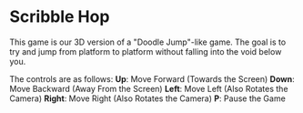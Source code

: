 # Scribble Hop
This game is our 3D version of a "Doodle Jump"-like game. The goal is to try and jump from platform to platform without falling into the void below you.

The controls are as follows:
**Up**: Move Forward (Towards the Screen)
**Down**: Move Backward (Away From the Screen)
**Left**: Move Left (Also Rotates the Camera)
**Right**: Move Right (Also Rotates the Camera)
**P**: Pause the Game